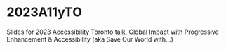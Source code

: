 # 2023A11yTO
Slides for 2023 Accessibility Toronto talk, Global Impact with Progressive Enhancement &amp; Accessibility (aka Save Our World with…)


